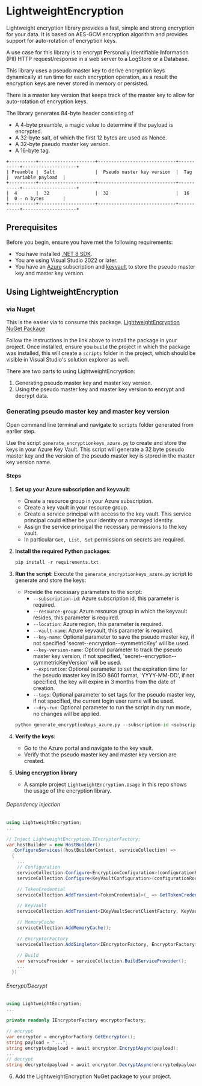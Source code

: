 # LightweightEncryption

Lightweight encryption library provides a fast, simple and strong encryption for your data.
It is based on AES-GCM encryption algorithm and provides support for auto-rotation of encryption keys.

A use case for this library is to encrypt <b>P</b>ersonally <b>I</b>dentifiable <b>I</b>nformation (PII) HTTP request/response in a web server to a LogStore or a Database.

This library uses a pseudo master key to derive encryption keys dynamically at run time for each encryption operation, as a result the encryption keys are never stored in memory or persisted.

There is a master key version that keeps track of the master key to allow for auto-rotation of encryption keys.

The library generates 84-byte header consisting of
* A 4-byte preamble, a magic value to determine if the payload is encrypted.
* A 32-byte salt, of which the first 12 bytes are used as Nonce.
* A 32-byte pseudo master key version.
* A 16-byte tag.

```
+----------+---------------------+-----------------------------+-----------+--------------------+
| Preamble |  Salt               |  Pseudo master key version  |  Tag      |  variable payload  |
+----------+---------------------+-----------------------------+-----------+--------------------+
|  4       |  32                 |  32                         |  16       |  0 - n bytes       |
+----------+---------------------+-----------------------------+-----------+--------------------+
```

## Prerequisites

Before you begin, ensure you have met the following requirements:

- You have installed [.NET 8 SDK](https://dotnet.microsoft.com/download/dotnet/8.0).
- You are using Visual Studio 2022 or later.
- You have an [Azure](https://azure.microsoft.com) subscription and [keyvault](https://azure.microsoft.com/en-us/products/key-vault) to store the pseudo master key and master key version.

## Using LightweightEncryption

### via Nuget

This is the easier via to consume this package.
[LightweightEncryption NuGet Package](https://www.nuget.org/packages/LightweightEncryption)

Follow the instructions in the link above to install the package in your project.
Once installed, ensure you `build` the project in which the package was installed, this will create a `scripts` folder in the project, which should be visible in Visual Studio's solution explorer as well.

There are two parts to using LightweightEncryption:

1. Generating pseudo master key and master key version.
2. Using the pseudo master key and master key version to encrypt and decrypt data.

### Generating pseudo master key and master key version

Open command line terminal and navigate to `scripts` folder generated from earlier step.

Use the script `generate_encryptionkeys_azure.py` to create and store the keys in your Azure Key Vault.
This script will generate a 32 byte pseudo master key and the version of the pseudo master key is stored in the master key version name.

#### Steps

1. **Set up your Azure subscription and keyvault**:
    - Create a resource group in your Azure subscription.
    - Create a key vault in your resource group.
    - Create a service principal with access to the key vault. This service principal could either be your identity or a managed identity.
    - Assign the service principal the necessary permissions to the key vault.
    - In particular `Get, List, Set` permissions on secrets are required.

2. **Install the required Python packages**:

   ```python
   pip install -r requirements.txt
   ```

3. **Run the script**:
    Execute the `generate_encryptionkeys_azure.py` script to generate and store the keys:
    - Provide the necessary parameters to the script:
        - `--subscription-id`: Azure subscription id, this parameter is required.
        - `--resource-group`: Azure resource group in which the keyvault resides, this parameter is required.
        - `--location`: Azure region, this parameter is required.
        - `--vault-name`: Azure keyvault, this parameter is required.
        - `--key-name`: Optional parameter to save the pseudo master key, if not specified 'secret--encryption--symmetricKey' will be used.
        - `--key-version-name`: Optional parameter to track the pseudo master key version, if not specified, 'secret--encryption--symmetricKeyVersion' will be used.
        - `--expiration`: Optional parameter to set the expiration time for the pseudo master key in ISO 8601 format, 'YYYY-MM-DD', if not specified, the key will expire in 3 months from the date of creation.
        - `--tags`: Optional parameter to set tags for the pseudo master key, if not specified, the current login user name will be used.
        - `--dry-run`: Optional parameter to run the script in dry run mode, no changes will be applied.

    ```python
    python generate_encryptionkeys_azure.py --subscription-id <subscription-id> --resource-group <resource-group> --location <location> --vault-name <vault-name> --key-name <key-name> --key-version-name <key-version-name> --expiration <expiration> --tags <tags> --dry-run
    ```
4. **Verify the keys**:
    - Go to the Azure portal and navigate to the key vault.
    - Verify that the pseudo master key and master key version are created.
5. **Using encryption library**
   - A sample project `LightweightEncryption.Usage` in this repo shows the usage of the encryption library.

###### Dependency injection
```C#
using LightweightEncryption;
...

// Inject LightweightEncryption.IEncryptorFactory;
var hostBuilder = new HostBuilder()
  .ConfigureServices((hostBuilderContext, serviceCollection) =>
  {
    ...
    // Configuration
    serviceCollection.Configure<EncryptionConfiguration>(configurationRoot.GetSection(nameof(EncryptionConfiguration)));
    serviceCollection.Configure<KeyVaultConfiguration>(configurationRoot.GetSection(nameof(KeyVaultConfiguration)));

    // TokenCredential
    serviceCollection.AddTransient<TokenCredential>(_ => GetTokenCredential());

    // KeyVault
    serviceCollection.AddTransient<IKeyVaultSecretClientFactory, KeyVaultSecretClientFactory>();

    // MemoryCache
    serviceCollection.AddMemoryCache();

    // EncryptorFactory
    serviceCollection.AddSingleton<IEncryptorFactory, EncryptorFactory>();

    // Build
    var serviceProvider = serviceCollection.BuildServiceProvider();
    ...
  })
```
###### Encrypt/Decrypt
```C#
using LightweightEncryption;
...

private readonly IEncryptorFactory encryptorFactory;

// encrypt
var encryptor = encryptorFactory.GetEncryptor();
string payload = "...";
string encryptedpayload = await encryptor.EncryptAsync(payload);
...
// decrypt
string decryptedpayload = await encryptor.DecryptAsync(encryptedpayload);
```

6. Add the LightweightEncryption NuGet package to your project.
